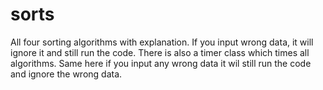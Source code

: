# sorts
All four sorting algorithms with explanation.
If you input wrong data, it will ignore it and still run the code.
There is also a timer class which times all algorithms. 
Same here if you input any wrong data it wil still run the code and ignore the wrong data. 
